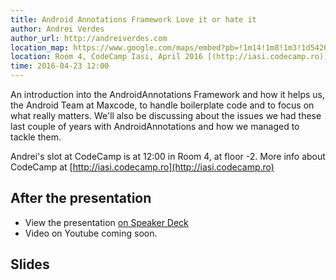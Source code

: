```yaml
---
title: Android Annotations Framework Love it or hate it
author: Andrei Verdes
author_url: http://andreiverdes.com
location_map: https://www.google.com/maps/embed?pb=!1m14!1m8!1m3!1d5426.3484804736845!2d27.586820373016344!3d47.15444178643962!3m2!1i1024!2i768!4f13.1!3m3!1m2!1s0x40cafb9e70bc4329%3A0x7ad04b7ad1a952eb!2sHotel+International!5e0!3m2!1sen!2sus!4v1460639821195
location: Room 4, CodeCamp Iasi, April 2016 [(http://iasi.codecamp.ro)](http://iasi.codecamp.ro) - Hotel International Iasi
time: 2016-04-23 12:00
---
```

An introduction into the AndroidAnnotations Framework and how it helps us, the Android Team at Maxcode, to handle boilerplate code and to focus on what really matters. We'll also be discussing about the issues we had these last couple of years with AndroidAnnotations and how we managed to tackle them.

Andrei's slot at CodeCamp is at 12:00 in Room 4, at floor -2. More info about CodeCamp at [http://iasi.codecamp.ro](http://iasi.codecamp.ro)

## After the presentation
 
  - View the presentation [on Speaker Deck](https://speakerdeck.com/andreiverdes/androidannotations-framework-love-it-or-hate-it)  
  - Video on Youtube coming soon.

## Slides

<script async class="speakerdeck-embed" data-id="19d41f77db004887b3acf55266b38207" data-ratio="1.33333333333333" src="//speakerdeck.com/assets/embed.js"></script>